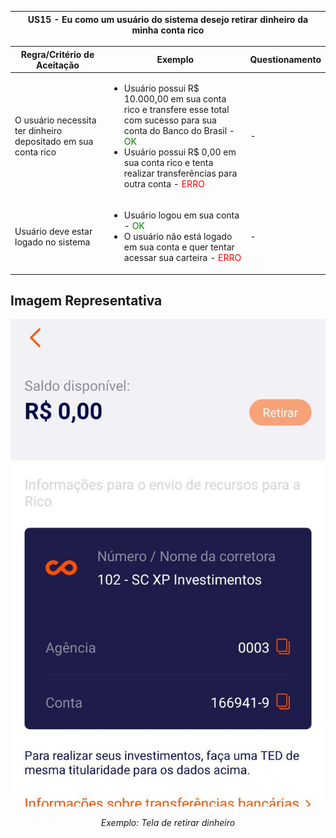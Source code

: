 <table>
    <thead>
        <tr>
            <th colspan="2" rowspan="2"> US15 - Eu como um usuário do sistema desejo retirar dinheiro da minha conta rico</th>
        </tr>        
    </thead>
</table>

<table>
    <thead>
        <tr>
            <th>Regra/Critério de Aceitação</th>
            <th>Exemplo</th>
            <th>Questionamento</th>
        </tr>        
    </thead>
    <tbody>
        <tr>
            <td>O usuário necessita ter dinheiro depositado em sua conta rico</td>
            <td>
                <ul>
                    <li>Usuário possui R$ 10.000,00 em sua conta rico e transfere esse total com sucesso para sua conta do Banco do Brasil  - <span style="color:green">OK</span></li>
                    <li>Usuário possui R$ 0,00 em sua conta rico e tenta realizar transferências para outra conta - <span style="color:red">ERRO</span></li>
                </ul>
            </td>
            <td> - </td>
        </tr>
        <tr>
            <td>Usuário deve estar logado no sistema</td>
            <td>
                <ul>
                    <li>Usuário logou em sua conta - <span style="color:green">OK</span></li>
                    <li>O usuário não está logado em sua conta e quer tentar acessar sua carteira - <span style="color:red">ERRO</span></li>
                </ul>
            </td>
            <td> - </td>
        </tr>
    </tbody>
</table>

## **Imagem Representativa**

![US01](../../../img/retirar.jpg)
<p align="center"><i>Exemplo: Tela de retirar dinheiro</i></p>